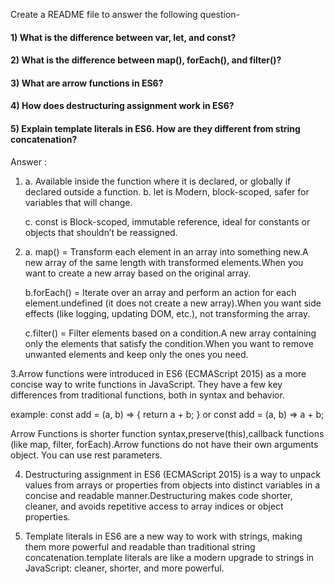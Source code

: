 Create a README file to answer the following question-

#### 1) What is the difference between var, let, and const?

#### 2) What is the difference between map(), forEach(), and filter()?

#### 3) What are arrow functions in ES6?

#### 4) How does destructuring assignment work in ES6?

#### 5) Explain template literals in ES6. How are they different from string concatenation?

Answer :

1.  a. Available inside the function where it is declared, or globally if declared outside a function.
    b. let is Modern, block-scoped, safer for variables that will change.

    c. const is Block-scoped, immutable reference, ideal for constants or objects that shouldn’t be reassigned.

2.  a. map() = Transform each element in an array into something new.A new array of the same length with transformed elements.When you want to create a new array based on the original array.

    b.forEach() = Iterate over an array and perform an action for each element.undefined (it does not create a new array).When you want side effects (like logging, updating DOM, etc.), not transforming the array.

    c.filter() = Filter elements based on a condition.A new array containing only the elements that satisfy the condition.When you want to remove unwanted elements and keep only the ones you need.

3.Arrow functions were introduced in ES6 (ECMAScript 2015) as a more concise way to write functions in JavaScript. They have a few key differences from traditional functions, both in syntax and behavior.

example: const add = (a, b) => {
return a + b;
}
or const add = (a, b) => a + b;

Arrow Functions is shorter function syntax,preserve(this),callback functions (like map, filter, forEach).Arrow functions do not have their own arguments object. You can use rest parameters.

4. Destructuring assignment in ES6 (ECMAScript 2015) is a way to unpack values from arrays or properties from objects into distinct variables in a concise and readable manner.Destructuring makes code shorter, cleaner, and avoids repetitive access to array indices or object properties.

5. Template literals in ES6 are a new way to work with strings, making them more powerful and readable than traditional string concatenation.template literals are like a modern upgrade to strings in JavaScript: cleaner, shorter, and more powerful.
